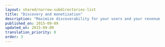 ```yaml
---
layout: shared/narrow-subdirectories-list
title: "Discovery and monetization"
description: "Maximize discoverability for your users and your revenue."
published_on: 2015-09-09
updated_on: 2015-09-09
translation_priority: 0
order: 3
---
```

